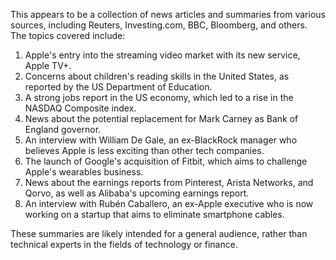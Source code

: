 This appears to be a collection of news articles and summaries from various sources, including Reuters, Investing.com, BBC, Bloomberg, and others. The topics covered include:

1. Apple's entry into the streaming video market with its new service, Apple TV+.
2. Concerns about children's reading skills in the United States, as reported by the US Department of Education.
3. A strong jobs report in the US economy, which led to a rise in the NASDAQ Composite index.
4. News about the potential replacement for Mark Carney as Bank of England governor.
5. An interview with William De Gale, an ex-BlackRock manager who believes Apple is less exciting than other tech companies.
6. The launch of Google's acquisition of Fitbit, which aims to challenge Apple's wearables business.
7. News about the earnings reports from Pinterest, Arista Networks, and Qorvo, as well as Alibaba's upcoming earnings report.
8. An interview with Rubén Caballero, an ex-Apple executive who is now working on a startup that aims to eliminate smartphone cables.

These summaries are likely intended for a general audience, rather than technical experts in the fields of technology or finance.